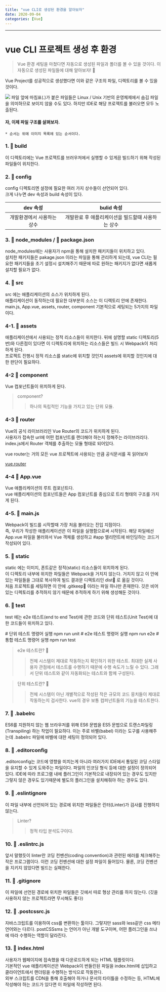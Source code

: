 ```yaml
---
title: "vue CLI로 생성된 환경을 알아보자"
date: 2020-09-04
categories: [Vue]
---
```


---

# vue CLI 프로젝트 생성 후 환경 

> Vue 환경 세팅을 마쳤다면 자동으로 생성된 파일과 폴더를 볼 수 있을 것이다.
> 이 자동으로 생성된 파일들에 대해 알아보자! 👀

Vue Project를 성공적으로 생성했다면 이와 같은 구조의 파일, 디렉토리를 볼 수 있을 것이다.

<div class="imgWrap">
    <img src="./../public/img/rootImg.png">
    <span>파일 앞에 마침표(.)가 붙은 파일들은 Linux / Unix 기반의 운영체제에서 숨김 파일을 의미하므로 보이지 않을 수도 있다.  
    하지만 IDE로 해당 프로젝트를 불러오면 모두 노출된다.
    </span>
</div>

#### 자, 이제 파일 구조를 살펴보자.

`* 순서는 위에 이미지 목록에 있는 순서이다.`

### 1. 📁 build

<p class="message">이 디렉토리에는 Vue 프로젝트를 브러우저에서 실행할 수 있게끔 빌드하기 위해 작성된 파일들이 위치한다.</p>

### 2. 📁 config

<p class="message">
    config 디렉토리엔 설정에 필요한 여러 가지 상수들이 선언되어 있다. <br/>
    크게 나누면 <span class="color2">dev 속성</span>과 <span class="color2">build 속성</span>이 있다.
</p>

| dev 속성 | bulid 속성 |
| :---: | :---: |
| 개발환경에서 사용하는 상수 | 개발완료 후 애플리케이션을 빌드할때 사용하는 상수 |

### 3. 📁 node_modules / 📄 package.json

<p class="message">
    node_modules에는 사용자가 npm을 통해 설치한 패키지들이 위치하고 있다. <br/>
    설치한 패키지들은 pakage.json 이라는 파일을 통해 관리하게 되는데, vue CLI는 필요한 패키지들을 초기 설정시 설치해주기 때문에 따로 원하는 패키지가 없다면 새롭게 설치할 필요가 없다.
</p>

### 4. 📁 src 

<p class="message">
    src 에는 애플리케이션의 소스가 위치하게 된다. <br/>
    애플리케이션이 동작하는데 필요한 대부분의 소스는 이 디렉토리 안에 존재한다.<br/>
    <span class="color2">main.js</span>, <span class="color3">App.vue</span>, <span class="color4">assets</span>, <span class="color4">router</span>, <span class="color4">component</span>
    기본적으로 세팅되는 5가지의 파일이다.
</p>

### 4-1. 📁 assets

<p class="message">
    애플리케이션에서 사용되는 정적 리소스들이 위치한다. 뒤에 설명할 static 디렉토리(5번)와 다른점이 있다면 이 디렉토리에 위치하는 리소스들은 빌드 시 Webpack이 처리하게 된다. <br/>
    프로젝트 진행시 정적 리소스를 static에 위치할 것인지 assets에 위치할 것인지에 대한 판단이 필요하다.
</p>

### 4-2 📁 component

<p class="message">
    Vue 컴포넌트들이 위치하게 된다. 
</p>

> component?
>> 하나의 독립적인 기능을 가지고 있는 단위 모듈.

### 4-3 📁 router

<p class="message">
    Vue의 공식 라이브러리인 Vue Router의 코드가 위치하게 된다. <br/>
    사용자가 접속한 url에 어떤 컴포넌트를 랜더해야 하는지 정해주는 라이브러리다. <br/>
    index.js에서 Router 객체를 추출하는 모듈 형태로 되어있다.
</p>

vue router는 거의 모든 vue 프로젝트에 사용되는 만큼 공식문서를 꼭 읽어보자

[vue.router]("https://router.vuejs.org/kr/")

### 4-4 📄 App.vue

<p class="message">
    Vue 애플리케이션의 루트 컴포넌트다. <br/>
    vue 애플리케이션의 컴포넌트들은 App 컴포넌트를 중심으로 트리 형태의 구조를 가지게 된다.
</p>

### 4-5. 📄 main.js

<p class="message">
    Webpack이 빌드를 시작할때 가장 처음 불러오는 진입 지점이다. <br/>
    즉, 우리가 작성한 애플리케이션은 이 파일을 실행함으로써 시작된다. 해당 파일에선 App.vue 파일을 불러와서 Vue 객체를 생성하고 #app 엘리먼트에 바인딩하는 코드거 작성되어 있다.
</p>

### 5. 📁 static

<p class="message">
     static 에는 이미지, 폰트같은 정적(static) 리소스들이 위치하게 된다. <br/>
     이 디렉토리 내부에 위치한 파일들은 Webpack을 거치지 않는다. 거치지 않고 이 안에 있는 파일들을 그대로 복사하여 빌드 결과문 디렉토리인 dist📁 로 옮길 것이다. <br/>
     처음 프로젝트를 세팅하면 이 안에 .gitkeep📄 이라는 파일 하나만 존재한다. 깃은 비어있는 디렉토리를 추적하지 않기 때문에 추적하게 하기 위해 생성해둔 것이다.
</p>


### 6. 📁 test

<p class="message">
    test 에는 e2e 테스트(end to end Test)에 관한 코드와 단위 테스트(Unit Test)에 대한 코드들이 위치하고 있다.
</p>

<div class="iterm">
    <span class="notes"># 단위 테스트 명령어 실행</span>
    <span>npm run unit</span>
    <span class="notes"># e2e 테스트 명령어 실행</span>
    <span>npm run e2e</span>
    <span class="notes"># 통합 테스트 명령어 실행</span>
    <span>npm run test</span>
</div>

> e2e 테스트란? 🤔
>> 전체 시스템이 제대로 작동하는지 확인하기 위한 테스트.
>> 최대한 실제 사용자 관점에서 테스트를 수행하기 때문에 수행 속도가 느릴 수 있다. 그래서 단위 테스트와 같이 자동화되는 테스트와 함께 구성된다.

> 단위 테스트란? 🤔
>> 전체 시스템이 아닌 개별적으로 작성된 작은 규모의 코드 뭉치들이 제대로 작동하는지 검사한다.
>> vue의 경우 보통 컴퍼넌트들의 기능을 테스트한다. 

### 7. 📄 .babelrc

<p class="message">
    ES6를 지원하지 않는 웹 브라우저를 위해 ES6 문법을 ES5 문법으로 트랜스파일링(Transpiling) 하는 작업이 필요하다. 이는 주로 바벨(babel) 이라는 도구를 사용해주는데 .babelrc 파일에 바벨에 대한 세팅이 정의되어 있다. 
</p>

### 8. 📄 .editorconfig

<p class="message">
    .editorconfig는 코드에 영향을 미치는게 아니라 여러가지 IDE에서 통일된 코딩 스타일을 유지할 수 있게 도와주는 파일이다. 파일의 인코딩 형식 등에 대한 설정이 정의되어 있다. IDE에 따라 프로그램 내에 플러그인이 기본적으로 내장되어 있는 경우도 있지만 그렇지 않은 경우도 있기때문에 별도의 플러그인을 설치해줘야 하는 경우도 있다.
</p>

### 9. 📄 .eslintignore

<p class="message">
    이 파일 내부에 선언되어 있는 경로에 위치한 파일들은 린터(Linter)가 검사를 진행하지 않는다.
</p>

> Linter?
>> 정적 타입 분석도구이다. 

### 10. 📄 .eslintrc.js

<p class="message">
    앞서 말했듯이 linter란 코딩 컨벤션(coding convention)과 관련된 에러를 체크해주는 작은 프로그램이다. 이런 코딩 컨벤션에 대한 설정 파일이 들어있다. 물론, 코딩 컨벤션을 지키지 않았다면 빌드는 실패한다. 
</p>

### 11. 📄 .gitignore

<p class="message">
    이 파일에 선언된 경로에 위치한 파일들은 깃에서 따로 형상 관리를 하지 않는다. (깃을 사용하지 않는 프로젝트라면 무시해도 좋다)
</p>

### 12. 📄 .postcssrc.js

<p class="message">
    자바스크립트를 이용하여 css를 변환하는 툴이다. 그렇지만 sass와 less같은 css 메타언어와는 다르다. postCSSsms 는 언어가 아닌 개발 도구이며, 어떤 플러그인을 쓰냐에 따라 수행하는 역할이 달라진다. 
</p>

### 13. 📄 index.html

<p class="message">
    사용자가 웹페이지에 접속했을 때 다운로드하게 되는 HTML 템플릿이다. <br/>
    기본적인 vue 애플리케이션은 Webpack이 번들린된 파일을 index.html에 삽입하고 클라이언트에서 랜더링을 수행하는 방식으로 작동한다. <br/>
    외부 스크립트를 CDN을 통해 호출해야 하거나 문서의 타이틀을 수정하는 등, HTML에 작성해야 하는 코드가 있다면 이 파일에 작성하면 된다.
</p>

